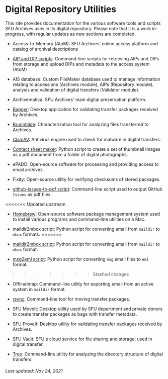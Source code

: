 # Digital Repository Utilities

This site provides documentation for the various software tools and scripts SFU Archives uses in its digital repository. Please note that it is a work in-progress, with regular updates as new sections are completed.

- Access-to-Memory (AtoM): SFU Archives' online access platform and catalog of archival descriptions

- [AIP and DIP scripts](utilities/aip-and-dip-scripts.md): Command-line scripts for retrieving AIPs and DIPs from storage and upload DIPs and metadata to the access system (AtoM)

- AIS database: Custom FileMaker database used to manage information relating to accessions (Archives module), AIPs (Repository module), analysis and validation of digital transfers (Validator module).

- Archivematica: SFU Archives' main digital preservation platform.

- [Bagger](utilities/bagger.md): Desktop application for validating transfer packages received by Archives.

- [Brunnhilde](utilities/brunnhilde.md): Characterization tool for analyzing files transferred to Archives.

- [ClamAV](utilities/clamav.md): Antivirus engine used to check for malware in digital transfers.

- [Contact sheet maker](utilities/contact-sheet-maker.md): Python script to create a set of thumbnail images as a pdf document from a folder of digital photographs.

- ePADD: Open-source software for processing and providing access to email archives.

- Fixity: Open-source utility for verifying checksums of stored packages.

- [github-issues-to-pdf script](utilities/github-issues-to-pdf.md): Command-line script used to output GitHub `Issues` as pdf files.

<<<<<<< Updated upstream
- [Homebrew](utilities/homebrew.md): Open-source software package management system used to install various programs and command-line utilities on a Mac.

- maildir2mbox script: Python script for converting email from `maildir` to `mbox` formats.
=======
- [maildir2mbox script](utilities/maildir2mbox.md): Python script for converting email from `maildir` to `mbox` format.

- [msg2eml script](utilities/msg2eml.md): Python script for converting `msg` email files to `eml` format.
>>>>>>> Stashed changes

- OfflineImap: Command-line utility for exporting email from an active system in `maildir` format.

- [rsync](utilities/rsync.md): Command-line tool for moving transfer packages.

- SFU MoveIt: Desktop utility used by SFU department and private donors to create transfer packages as bags with transfer metadata.

- SFU ProveIt: Desktop utility for validating transfer packages received by Archives.

- SFU Vault: SFU's cloud service for file sharing and storage; used in digital transfer.

- [Tree](utilities/tree.md): Command-line utility for analyzing the directory structure of digital transfers.

###### Last updated: Nov 24, 2021
